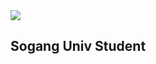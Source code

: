 <img src="https://capsule-render.vercel.app/api?type=wave&color=auto&height=300&section=header&text=Hi There%20render&fontSize=90" />

## Sogang Univ Student 

<!--
**andychyou/andychyou** is a ✨ _special_ ✨ repository because its `README.md` (this file) appears on your GitHub profile.

Here are some ideas to get you started:

- 🔭 I’m currently working on ...
- 🌱 I’m currently learning ...
- 👯 I’m looking to collaborate on ...
- 🤔 I’m looking for help with ...
- 💬 Ask me about ...
- 📫 How to reach me: ...
- 😄 Pronouns: ...
- ⚡ Fun fact: ...
-->

